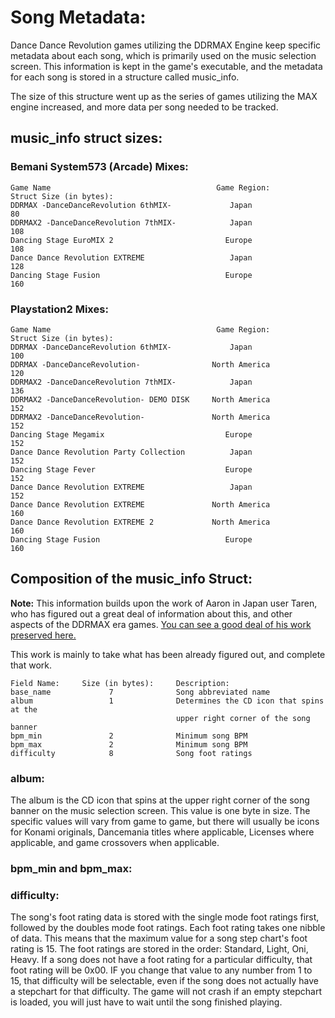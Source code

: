 # Song Metadata:
Dance Dance Revolution games utilizing the DDRMAX Engine keep specific metadata about each song, which is primarily used on the music selection screen.  This information is kept in the game's executable, and the metadata for each song is stored in a structure called music\_info.  

The size of this structure went up as the series of games utilizing the MAX engine increased, and more data per song needed to be tracked.

## music\_info struct sizes:
### Bemani System573 (Arcade) Mixes:
```
Game Name                                     Game Region:        Struct Size (in bytes):
DDRMAX -DanceDanceRevolution 6thMIX-             Japan                     80
DDRMAX2 -DanceDanceRevolution 7thMIX-            Japan                    108
Dancing Stage EuroMIX 2                         Europe                    108
Dance Dance Revolution EXTREME                   Japan                    128
Dancing Stage Fusion                            Europe                    160
```
### Playstation2 Mixes:
```
Game Name                                     Game Region:        Struct Size (in bytes):
DDRMAX -DanceDanceRevolution 6thMIX-             Japan                    100
DDRMAX -DanceDanceRevolution-                North America                120
DDRMAX2 -DanceDanceRevolution 7thMIX-            Japan                    136
DDRMAX2 -DanceDanceRevolution- DEMO DISK     North America                152
DDRMAX2 -DanceDanceRevolution-               North America                152
Dancing Stage Megamix                           Europe                    152
Dance Dance Revolution Party Collection          Japan                    152
Dancing Stage Fever                             Europe                    152
Dance Dance Revolution EXTREME                   Japan                    152
Dance Dance Revolution EXTREME               North America                160
Dance Dance Revolution EXTREME 2             North America                160
Dancing Stage Fusion                            Europe                    160
```

## Composition of the music\_info Struct:
**Note:** This information builds upon the work of Aaron in Japan user Taren, who has figured out a great deal of information about this, and other aspects of the DDRMAX era games. [You can see a good deal of his work preserved here.](http://aaronin.jp/boards/viewtopic.php?t=10509&highlight=iso)

This work is mainly to take what has been already figured out, and complete that work.

```
Field Name:     Size (in bytes):     Description:
base_name             7              Song abbreviated name
album                 1              Determines the CD icon that spins at the 
                                     upper right corner of the song banner
bpm_min               2              Minimum song BPM
bpm_max               2              Minimum song BPM
difficulty            8              Song foot ratings
```

### album:
The album is the CD icon that spins at the upper right corner of the song banner on the music selection screen.  This value is one byte in size.  The specific values will vary from game to game, but there will usually be icons for Konami originals, Dancemania titles where applicable, Licenses where applicable, and game crossovers when applicable.

### bpm\_min and bpm\_max:

### difficulty:
The song's foot rating data is stored with the single mode foot ratings first, followed by the doubles mode foot ratings.
Each foot rating takes one nibble of data.  This means that the maximum value for a song step chart's foot rating is 15.  The foot ratings are stored in the order: Standard, Light, Oni, Heavy.  If a song does not have a foot rating for a particular difficulty, that foot rating will be 0x00.  IF you change that value to any number from 1 to 15, that difficulty will be selectable, even if the song does not actually have a stepchart for that difficulty.  The game will not crash if an empty stepchart is loaded, you will just have to wait until the song finished playing.
